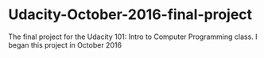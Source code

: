 # Udacity-October-2016-final-project
The final project for the Udacity 101: Intro to Computer Programming class. I began this project in October 2016
